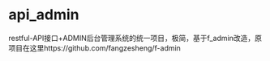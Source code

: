 # api_admin
restful-API接口+ADMIN后台管理系统的统一项目，极简，基于f_admin改造，原项目在这里https://github.com/fangzesheng/f-admin
